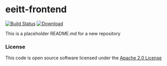 # eeitt-frontend

[![Build Status](https://travis-ci.org/hmrc/eeitt-frontend.svg)](https://travis-ci.org/hmrc/eeitt-frontend) [ ![Download](https://api.bintray.com/packages/hmrc/releases/eeitt-frontend/images/download.svg) ](https://bintray.com/hmrc/releases/eeitt-frontend/_latestVersion)

This is a placeholder README.md for a new repository

### License

This code is open source software licensed under the [Apache 2.0 License]("http://www.apache.org/licenses/LICENSE-2.0.html")